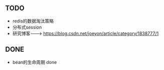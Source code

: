 ## TODO
-   redis的数据淘汰策略
-   分布式session
-   研究博客---> https://blog.csdn.net/joeyon/article/category/1838777/1

## DONE
-   bean的生命周期 done
